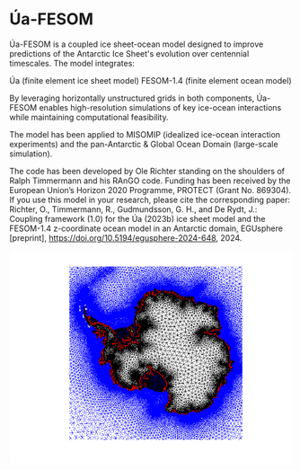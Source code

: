 # Úa-FESOM
Úa-FESOM is a coupled ice sheet-ocean model designed to improve predictions of the Antarctic Ice Sheet's evolution over centennial timescales. The model integrates:

Úa (finite element ice sheet model)
FESOM-1.4 (finite element ocean model)

By leveraging horizontally unstructured grids in both components, Úa-FESOM enables high-resolution simulations of key ice-ocean interactions while maintaining computational feasibility.

The model has been applied to MISOMIP (idealized ice-ocean interaction experiments) and the pan-Antarctic & Global Ocean Domain (large-scale simulation).

The code has been developed by Ole Richter standing on the shoulders of Ralph Timmermann and his RAnGO code. Funding has been received by the European Union’s Horizon 2020 Programme, PROTECT (Grant No. 869304). If you use this model in your research, please cite the corresponding paper: Richter, O., Timmermann, R., Gudmundsson, G. H., and De Rydt, J.: Coupling framework (1.0) for the Úa (2023b) ice sheet model and the FESOM-1.4 z-coordinate ocean model in an Antarctic domain, EGUsphere [preprint], https://doi.org/10.5194/egusphere-2024-648, 2024.


![Alt text](meshTotal.png)
